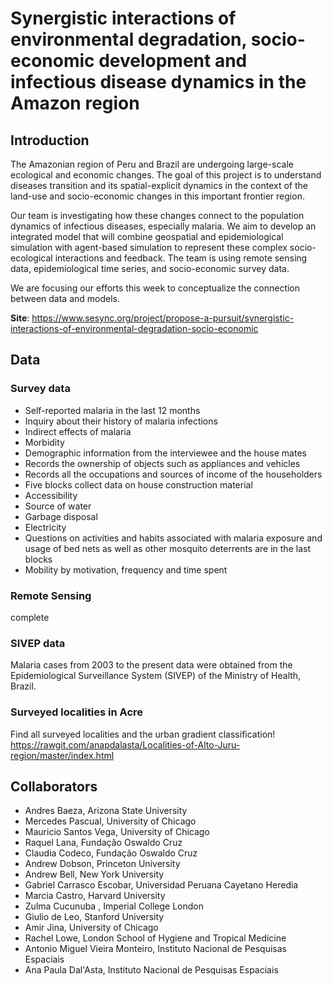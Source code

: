 # Synergistic interactions of environmental degradation, socio-economic development and infectious disease dynamics in the Amazon region

## Introduction

The Amazonian region of Peru and Brazil are undergoing large-scale ecological and economic changes. The goal of this project is to understand diseases transition and its spatial-explicit dynamics in the context of the land-use and socio-economic changes in this important frontier region.   

Our team is investigating how these changes connect to the population dynamics of infectious diseases, especially malaria. We aim to develop an integrated model that will combine geospatial and epidemiological simulation with agent-based simulation to represent these complex socio-ecological interactions and feedback. The team is using remote sensing data, epidemiological time series, and socio-economic survey data.   

We are focusing our efforts this week to conceptualize the connection between data and models.  

**Site**: https://www.sesync.org/project/propose-a-pursuit/synergistic-interactions-of-environmental-degradation-socio-economic

## Data
### Survey data  
- Self-reported malaria in the last 12 months 
- Inquiry about their history of malaria infections  
- Indirect effects of malaria
- Morbidity
- Demographic information from the interviewee and the house mates  
- Records the ownership of objects such as appliances and vehicles  
- Records all the occupations and sources of income of the householders  
- Five blocks collect data on house construction material  
- Accessibility 
- Source of water  
- Garbage disposal   
- Electricity
- Questions on activities and habits associated with malaria exposure and usage of bed nets as well as other mosquito deterrents are in the last blocks  
- Mobility by motivation, frequency and time spent

### Remote Sensing
complete  
### SIVEP data
Malaria cases from 2003 to the present data were obtained from the Epidemiological Surveillance System (SIVEP) of the Ministry of Health, Brazil.  

### Surveyed localities in Acre
Find all surveyed localities and the urban gradient classification!
https://rawgit.com/anapdalasta/Localities-of-Alto-Juru-region/master/index.html  


## Collaborators

- Andres Baeza, Arizona State University
- Mercedes Pascual, University of Chicago
- Mauricio Santos Vega, University of Chicago
- Raquel Lana, Fundação Oswaldo Cruz
- Claudia Codeco, Fundação Oswaldo Cruz
- Andrew Dobson, Princeton University
- Andrew Bell, New York University
- Gabriel Carrasco Escobar, Universidad Peruana Cayetano Heredia
- Marcia Castro, Harvard University
- Zulma Cucunuba , Imperial College London
- Giulio de Leo, Stanford University
- Amir Jina, University of Chicago
- Rachel Lowe, London School of Hygiene and Tropical Medicine
- Antonio Miguel Vieira Monteiro, Instituto Nacional de Pesquisas Espaciais
- Ana Paula Dal'Asta, Instituto Nacional de Pesquisas Espaciais    

[download]: https://files.sesync.org/pydio/public/09bb83  
[CONTRIBUTING.md]: CONTRIBUTING.md  




